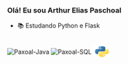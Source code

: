 ### Olá! Eu sou Arthur Elias Paschoal


- 📚 Estudando Python e Flask
<div style="display: inline_block"><br>
  <img align="center" alt="Paxoal-Java" height="30" width="40" src="https://cdn.jsdelivr.net/gh/devicons/devicon@latest/icons/java/java-original.svg">
  <img align="center" alt="Paxoal-SQL" height="30" width="40" src="https://cdn.jsdelivr.net/gh/devicons/devicon@latest/icons/mysql/mysql-original-wordmark.svg">
  <img align="center" alt="Paxoal-Python" height="30" width="40" src="https://raw.githubusercontent.com/devicons/devicon/master/icons/python/python-original.svg">
  
</div>
